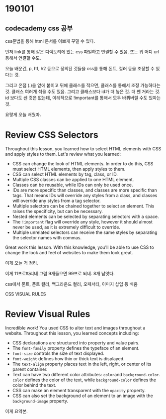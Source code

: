 # 190101

## codecademy css 공부



css문법을 통해 html 문서를 이쁘게 꾸밀 수 있다.

먼저 link를 통해 같은 디렉토리에 있는 css 파일하고 연결할 수 있음. 또는 뭐 어디 url통해서 연결할 수도.

오늘 배운건, p, h1, h2 등으로 정의된 것들을 css를 통해 폰트, 컬러 등을 조정할 수 있다는 것.

그리고 온점 (.)을 앞에 붙이고 뒤에 클래스를 적으면, 클래스를 통해서 조정 가능하다는 것. 클래스 여러개 섞을 수도 있음. 그리고 클래스보다 id가 더 높은 것. 더 쎈 거라는 것. id 보다도 쎈 것은 없는데, 이례적으로 !important를 통해서 모두 바꿔버릴 수도 있따는 것.

요렇게 오늘 배웠따.



# Review CSS Selectors

Throughout this lesson, you learned how to select HTML elements with CSS and apply styles to them. Let's review what you learned:

- CSS can change the look of HTML elements. In order to do this, CSS must select HTML elements, then apply styles to them.
- CSS can select HTML elements by tag, class, or ID.
- Multiple CSS classes can be applied to one HTML element.
- Classes can be reusable, while IDs can only be used once.
- IDs are more specific than classes, and classes are more specific than tags. That means IDs will override any styles from a class, and classes will override any styles from a tag selector.
- Multiple selectors can be chained together to select an element. This raises the specificity, but can be necessary.
- Nested elements can be selected by separating selectors with a space.
- The `!important` flag will override any style, however it should almost never be used, as it is extremely difficult to override.
- Multiple unrelated selectors can receive the same styles by separating the selector names with commas.

Great work this lesson. With this knowledge, you'll be able to use CSS to change the look and feel of websites to make them look great.



이게 오늘 거 정리.



이게 11프로따리네 그럼 9개들으면 99프로 되네. 8개 남앗다.



css에서 폰트, 폰트 컬러, 백그라운드 컬러, 오페서티, 이미지 삽입 등 배움



CSS VISUAL RULES

# Review Visual Rules

Incredible work! You used CSS to alter text and images throughout a website. Throughout this lesson, you learned concepts including:

- CSS declarations are structured into property and value pairs.
- The `font-family` property defines the typeface of an element.
- `font-size` controls the size of text displayed.
- `font-weight` defines how thin or thick text is displayed.
- The `text-align` property places text in the left, right, or center of its parent container.
- Text can have two different color attributes: `color`and `background-color`. `color` defines the color of the text, while `background-color` defines the color behind the text.
- CSS can make an element transparent with the `opacity` property.
- CSS can also set the background of an element to an image with the `background-image` property.



이게 요약본.